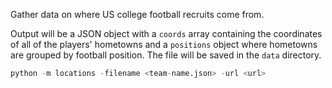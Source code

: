 Gather data on where US college football recruits come from.

Output will be a JSON object with a `coords` array containing the coordinates of all of the players' hometowns and a `positions` object where hometowns are grouped by football position. The file will be saved in the `data` directory.

```python
python -m locations -filename <team-name.json> -url <url>
```
